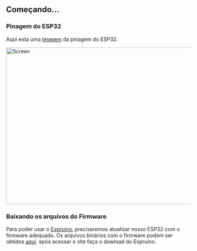<h2>Começando...</h2>
      <h3>Pinagem do ESP32</h3>
      <p>Aqui esta uma <a href="https://microdigisoft.com/getting-started-with-the-esp32-development-board/">Imagem</a> da pinagem do ESP32.</p>
      <img src="https://i0.wp.com/microdigisoft.com/wp-content/uploads/2021/09/ESP32-pinout.png?fit=1024%2C541&ssl=1?v=1634300311" alt="Screen" width="811" height="428">
    <h3>Baixando os arquivos do Firmware</h3>
      <p>Para poder usar o <a href="https://github.com/espruino/Espruino">Espruino</a>, precisaremos atualizar nosso ESP32 com o firmware adequado. Os arquivos binários com o firmware podem ser obtidos <a href="http://www.espruino.com/Download">aqui</a>. após acessar o site faça o dowload do Espruino.</p>
